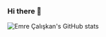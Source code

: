 ### Hi there 👋

![Emre Çalışkan's GitHub stats](https://github-readme-stats.vercel.app/api?username=thecaliskan&show_icons=true&theme=radical)
